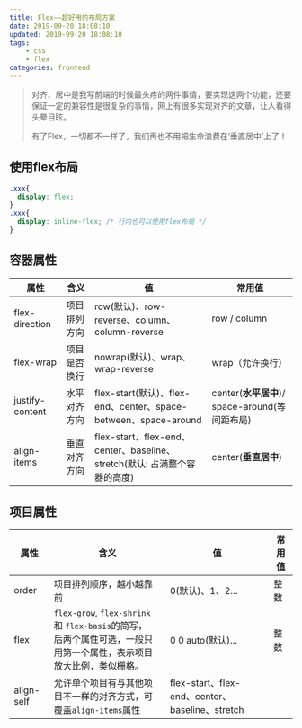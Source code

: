 ```yaml
---
title: Flex——超好用的布局方案
date: 2019-09-20 18:08:10
updated: 2019-09-20 18:08:10
tags:
    - css
    - flex
categories: frontend
---
```

> 对齐、居中是我写前端的时候最头疼的两件事情，要实现这两个功能，还要保证一定的兼容性是很复杂的事情，网上有很多实现对齐的文章，让人看得头晕目眩。
>
> 有了Flex，一切都不一样了，我们再也不用把生命浪费在‘垂直居中’上了！

## 使用flex布局

```css
.xxx{
  display: flex;
}
.xxx{
  display: inline-flex; /* 行内也可以使用flex布局 */
}
```

## 容器属性

| 属性            | 含义         | 值                                                           | 常用值                                         |
| --------------- | ------------ | ------------------------------------------------------------ | ---------------------------------------------- |
| flex-direction  | 项目排列方向 | row(默认)、row-reverse、column、column-reverse               | row / column                                   |
| flex-wrap       | 项目是否换行 | nowrap(默认)、wrap、wrap-reverse                             | wrap（允许换行）                               |
| justify-content | 水平对齐方向 | flex-start(默认)、flex-end、center、space-between、space-around | center(**水平居中**)/ space-around(等间距布局) |
| align-items     | 垂直对齐方向 | flex-start、flex-end、center、baseline、stretch(默认: 占满整个容器的高度) | center(**垂直居中**)                           |

## 项目属性

| 属性       | 含义                                                         | 值                                              | 常用值 |
| ---------- | ------------------------------------------------------------ | ----------------------------------------------- | ------ |
| order      | 项目排列顺序，越小越靠前                                     | 0(默认)、1、2...                                | 整数   |
| flex       | `flex-grow`, `flex-shrink` 和 `flex-basis`的简写，<br />后两个属性可选，一般只用第一个属性，表示项目<br />放大比例，类似栅格。 | 0 0 auto(默认)...                               | 整数   |
| align-self | 允许单个项目有与其他项目不一样的对齐方式，可覆盖`align-items`属性 | flex-start、flex-end、center、baseline、stretch |        |